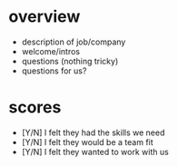 # overview

- description of job/company
- welcome/intros
- questions (nothing tricky)
- questions for us?

# scores

- [Y/N] I felt they had the skills we need
- [Y/N] I felt they would be a team fit
- [Y/N] I felt they wanted to work with us
